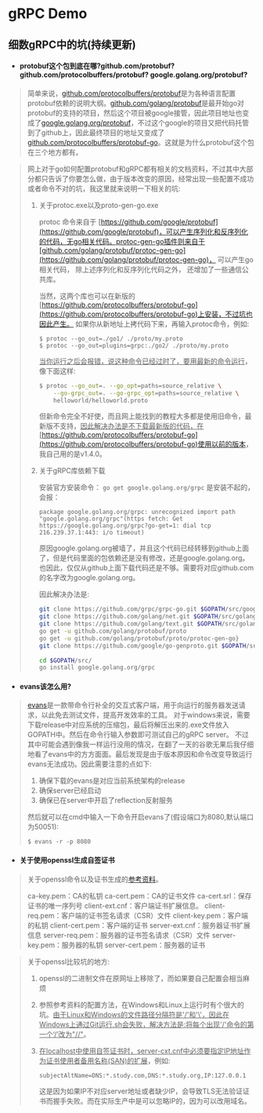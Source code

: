 # gRPC Demo

<h2>细数gRPC中的坑(持续更新)</h2>

- <h4>protobuf这个包到底在哪?github.com/protobuf? github.com/protocolbuffers/protobuf?  google.golang.org/protobuf?</h4>

> 简单来说，[github.com/protocolbuffers/protobuf](https://github.com/protocolbuffers/protobuf)是为各种语言配置protobuf依赖的说明大纲。[github.com/golang/protobuf](https://github.com/golang/protobuf)是最开始go对protobuf的支持的项目，然后这个项目被google接管，因此项目地址也变成了[google.golang.org/protobuf](google.golang.org/protobuf)，不过这个google的项目又把代码托管到了github上，因此最终项目的地址又变成了[github.com/protocolbuffers/protobuf-go](https://github.com/protocolbuffers/protobuf-go)。这就是为什么protobuf这个包在三个地方都有。  

> 网上对于go如何配置protobuf和gRPC都有相关的文档资料，不过其中大部分都只告诉了你要怎么做，由于版本改变的原因，经常出现一些配置不成功或者命令不对的坑，我这里就来说明一下相关的坑:
>
> 1. 关于protoc.exe以及proto-gen-go.exe
>
>    protoc 命令来自于 [https://github.com/google/protobuf](https://github.com/google/protobuf)，可以产生序列化和反序列化的代码，无go相关代码。protoc-gen-go插件则来自于[github.com/golang/protobuf/protoc-gen-go](https://github.com/golang/protobuf/protoc-gen-go)， 可以产生go相关代码， 除上述序列化和反序列化代码之外， 还增加了一些通信公共库。
>
>    当然，这两个库也可以在新版的[https://github.com/protocolbuffers/protobuf-go](https://github.com/protocolbuffers/protobuf-go)上安装，不过坑也因此产生。 如果你从新地址上拷代码下来，再输入protoc命令，例如:
>
>    ```
>    $ protoc --go_out=./go1/ ./proto/my.proto
>    $ protoc --go_out=plugins=grpc:./go2/ ./proto/my.proto
>    ```
>
>    <u>当你运行之后会报错，说这种命令已经过时了，要用最新的命令运行</u>，像下面这样:
>
>    ```sh
>    $ protoc --go_out=. --go_opt=paths=source_relative \
>        --go-grpc_out=. --go-grpc_opt=paths=source_relative \
>        helloworld/helloworld.proto
>    ```
>
>    但新命令完全不好使，而且网上能找到的教程大多都是使用旧命令，最新版不支持，<u>因此解决办法是不下载最新版的代码，在[https://github.com/protocolbuffers/protobuf-go](https://github.com/protocolbuffers/protobuf-go)使用以前的版本</u>，我自己用的是v1.4.0。
>
> 2. 关于gRPC库依赖下载
>
>    安装官方安装命令：
>    `go get google.golang.org/grpc`
>    是安装不起的，会报：
>
>    `package google.golang.org/grpc: unrecognized import path "google.golang.org/grpc"(https fetch: Get https://google.golang.org/grpc?go-get=1: dial tcp 216.239.37.1:443: i/o timeout)`
>
>    原因google.golang.org被墙了，并且这个代码已经转移到github上面了，但是代码里面的包依赖还是没有修改，还是google.golang.org。也因此，仅仅从github上面下载代码还是不够。需要将对应github.com的名字改为google.golang.org。
>
>    因此解决办法是:
>
>    ```.sh
>    git clone https://github.com/grpc/grpc-go.git $GOPATH/src/google.golang.org/grpc  
>    git clone https://github.com/golang/net.git $GOPATH/src/golang.org/x/net  
>    git clone https://github.com/golang/text.git $GOPATH/src/golang.org/x/text  
>    go get -u github.com/golang/protobuf/proto
>    go get -u github.com/golang/protobuf/proto/protoc-gen-go} 
>    git clone https://github.com/google/go-genproto.git $GOPATH/src/google.golang.org/genproto  
>       
>    cd $GOPATH/src/  
>    go install google.golang.org/grpc 
>    ```
>
> 

- <h4>evans该怎么用?</h4>


> [evans](https://github.com/ktr0731/evans)是一款带命令行补全的交互式客户端，用于向运行的服务器发送请求，以此免去测试文件，提高开发效率的工具。
> 对于windows来说，需要下载release中对应系统的压缩包，最后将解压出来的.exe文件放入GOPATH中。然后在命令行输入参数即可测试自己的gRPC server。
> 不过其中可能会遇到像我一样运行没用的情况，在翻了一天的谷歌无果后我仔细地看了evans中的方方面面。最后发现是由于版本原因和命令改变导致运行evans无法成功。因此需要注意的点如下:
>
> 1. 确保下载的evans是对应当前系统架构的release
> 2. 确保server已经启动
> 3. 确保已在server中开启了reflection反射服务
>
> 然后就可以在cmd中输入一下命令开启evans了(假设端口为8080,默认端口为50051):
>
> `$ evans -r -p 8080`

- <h4>关于使用openssl生成自签证书</h4>


> 关于openssl命令以及证书生成的[参考资料](https://blog.csdn.net/qq_30145355/article/details/113279539)。
>
> ca-key.pem：CA的私钥
> ca-cert.pem：CA的证书文件
> ca-cert.srl：保存证书的唯一序列号
> client-ext.cnf：客户端证书扩展信息。
> client-req.pem：客户端的证书签名请求（CSR）文件
> client-key.pem：客户端的私钥
> client-cert.pem：客户端的证书
> server-ext.cnf：服务器证书扩展信息
> server-req.pem：服务器的证书签名请求（CSR）文件
> server-key.pem：服务器的私钥
> server-cert.pem：服务器的证书

> 关于openssl比较坑的地方:
>
> 1. openssl的二进制文件在原网址上移除了，而如果要自己配置会相当麻烦
>
> 2. 参照参考资料的配置方法，在Windows和Linux上运行时有个很大的坑。<u>由于Linux和Windows的文件路径分隔符是'/'和'\\'，因此在Windows上通过Git运行.sh会失败，解决方法是:将每个出现'/'命令的第一个‘/’改为"//"</u>。
>
> 3. <u>在localhost中使用自签证书时，server-cxt.cnf中必须要指定IP地址作为证书使用者备用名称(SAN)的扩展</u>，例如:
>
>    `subjectAltName=DNS:*.study.com,DNS:*.study.org,IP:127.0.0.1`
>
>    这是因为如果IP不对应server地址或者缺少IP，会导致TLS无法验证证书而握手失败。而在实际生产中是可以忽略IP的，因为可以改用域名。

